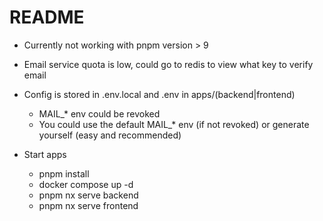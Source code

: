 # README

- Currently not working with pnpm version > 9

- Email service quota is low, could go to redis to view what key to verify email

- Config is stored in .env.local and .env in apps/(backend|frontend)

  - MAIL\_\* env could be revoked
  - You could use the default MAIL\_\* env (if not revoked) or generate yourself (easy and recommended)

- Start apps
  - pnpm install
  - docker compose up -d
  - pnpm nx serve backend
  - pnpm nx serve frontend

